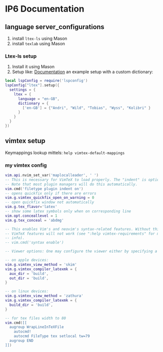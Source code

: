 # IP6 Documentation
## language server_configurations
1. install `ltex-ls` using Mason
2. install `texlab` using Mason


### Ltex-ls setup
1. Install it using Mason
2. Setup like: [Documentation](https://github.com/neovim/nvim-lspconfig/blob/master/doc/server_configurations.md#ltex)
an example setup with a custom dictionary:
```lua
local lspConfig = require('lspconfig')
lspConfig["ltex"].setup({
  settings = {
    ltex = {
      language = "en-GB",
      dictionary = {
        ['en-GB'] = {"Andri", "Wild", "Tobias", "Wyss", "Kolibri" }
      }
    }
  }
})
```

## vimtex setup
Keymappings lookup mittels: `help vimtex-default-mappings`

### my vimtex config
```lua 
vim.api.nvim_set_var('maplocalleader', ' ')
-- This is necessary for VimTeX to load properly. The "indent" is optional.
-- Note that most plugin managers will do this automatically.
vim.cmd('filetype plugin indent on')
-- opens quickfix only if there are errors
vim.g.vimtex_quickfix_open_on_warning = 0
-- open quickfix window not automatically
vim.g.tex_flavor='latex'
-- show some latex symbols only when on corresponding line
vim.opt.conceallevel = 1
vim.g.tex_conceal = 'abdmg'

-- This enables Vim's and neovim's syntax-related features. Without this, some
-- VimTeX features will not work (see ":help vimtex-requirements" for more
-- info).
-- vim.cmd('syntax enable')

-- Viewer options: One may configure the viewer either by specifying a built-in

-- on apple devices:
vim.g.vimtex_view_method = 'skim'
vim.g.vimtex_compiler_latexmk = {
  aux_dir = 'build',
  out_dir = 'build',
}

-- on linux devices:
vim.g.vimtex_view_method = 'zathura'
vim.g.vimtex_compiler_latexmk = {
  build_dir = 'build',
}

-- for tex files width to 80
vim.cmd([[
  augroup WrapLineInTeXFile
    autocmd!
    autocmd FileType tex setlocal tw=79
  augroup END
]])

```

